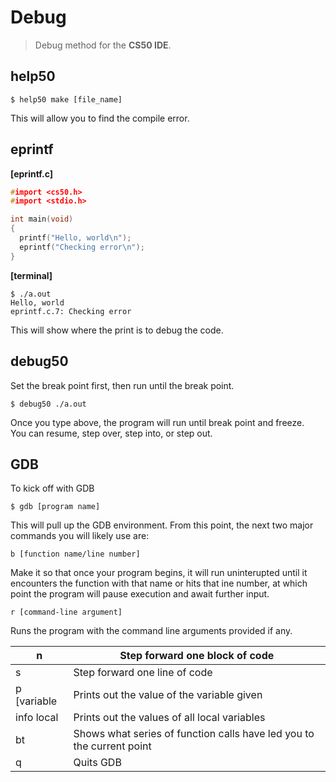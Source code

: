# Debug
> Debug method for the **CS50 IDE**.
## help50
```
$ help50 make [file_name]
```
This will allow you to find the compile error.

## eprintf
**[eprintf.c]**
```cpp
#import <cs50.h>
#import <stdio.h>

int main(void)
{
  printf("Hello, world\n");
  eprintf("Checking error\n");
}
```
**[terminal]**
```
$ ./a.out
Hello, world
eprintf.c.7: Checking error
```
This will show where the print is to debug the code.

## debug50
Set the break point first, then run until the break point.
```
$ debug50 ./a.out
```
Once you type above, the program will run until break point and freeze.\
You can resume, step over, step into, or step out.

## GDB
To kick off with GDB
```
$ gdb [program name]
```
This will pull up the GDB environment. From this point, the next two major commands you will likely use are:
```
b [function name/line number]
```
Make it so that once your program begins, it will run uninterupted until it encounters the function with that name or hits that ine number, at which point the program will pause execution and await further input.
```
r [command-line argument]
```
Runs the program with the command line arguments provided if any.

| n           | Step forward one block of code                                        |
|-------------|-----------------------------------------------------------------------|
| s           | Step forward one line of code                                         |
| p [variable | Prints out the value of the variable given                            |
| info local  | Prints out the values of all local variables                          |
| bt          | Shows what series of function calls have led you to the current point |
| q           | Quits GDB                                                             |

